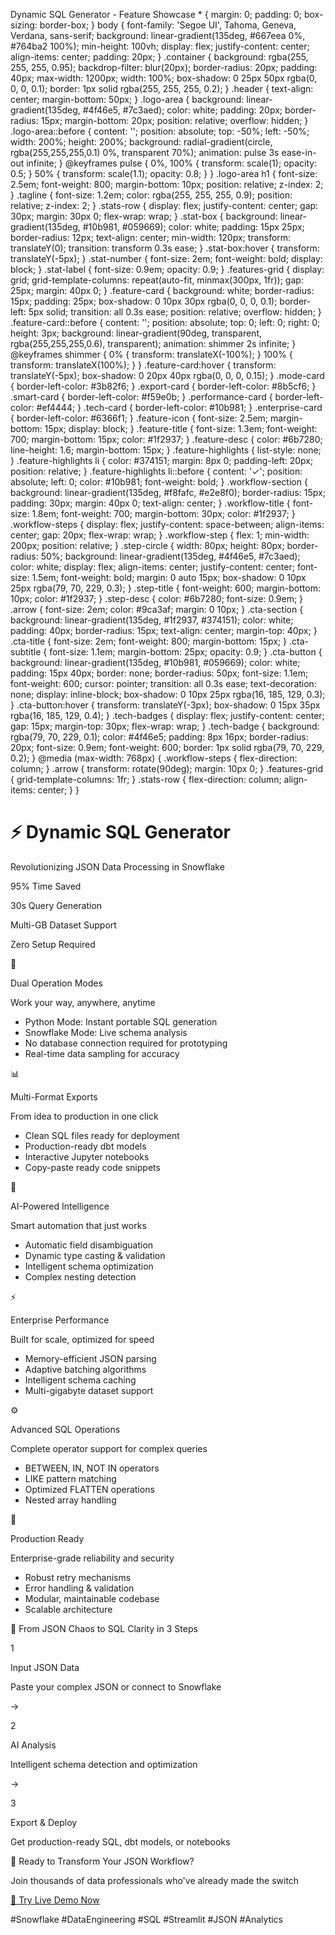  Dynamic SQL Generator - Feature Showcase \* { margin: 0; padding: 0; box-sizing: border-box; } body { font-family: 'Segoe UI', Tahoma, Geneva, Verdana, sans-serif; background: linear-gradient(135deg, #667eea 0%, #764ba2 100%); min-height: 100vh; display: flex; justify-content: center; align-items: center; padding: 20px; } .container { background: rgba(255, 255, 255, 0.95); backdrop-filter: blur(20px); border-radius: 20px; padding: 40px; max-width: 1200px; width: 100%; box-shadow: 0 25px 50px rgba(0, 0, 0, 0.1); border: 1px solid rgba(255, 255, 255, 0.2); } .header { text-align: center; margin-bottom: 50px; } .logo-area { background: linear-gradient(135deg, #4f46e5, #7c3aed); color: white; padding: 20px; border-radius: 15px; margin-bottom: 20px; position: relative; overflow: hidden; } .logo-area::before { content: ''; position: absolute; top: -50%; left: -50%; width: 200%; height: 200%; background: radial-gradient(circle, rgba(255,255,255,0.1) 0%, transparent 70%); animation: pulse 3s ease-in-out infinite; } @keyframes pulse { 0%, 100% { transform: scale(1); opacity: 0.5; } 50% { transform: scale(1.1); opacity: 0.8; } } .logo-area h1 { font-size: 2.5em; font-weight: 800; margin-bottom: 10px; position: relative; z-index: 2; } .tagline { font-size: 1.2em; color: rgba(255, 255, 255, 0.9); position: relative; z-index: 2; } .stats-row { display: flex; justify-content: center; gap: 30px; margin: 30px 0; flex-wrap: wrap; } .stat-box { background: linear-gradient(135deg, #10b981, #059669); color: white; padding: 15px 25px; border-radius: 12px; text-align: center; min-width: 120px; transform: translateY(0); transition: transform 0.3s ease; } .stat-box:hover { transform: translateY(-5px); } .stat-number { font-size: 2em; font-weight: bold; display: block; } .stat-label { font-size: 0.9em; opacity: 0.9; } .features-grid { display: grid; grid-template-columns: repeat(auto-fit, minmax(300px, 1fr)); gap: 25px; margin: 40px 0; } .feature-card { background: white; border-radius: 15px; padding: 25px; box-shadow: 0 10px 30px rgba(0, 0, 0, 0.1); border-left: 5px solid; transition: all 0.3s ease; position: relative; overflow: hidden; } .feature-card::before { content: ''; position: absolute; top: 0; left: 0; right: 0; height: 3px; background: linear-gradient(90deg, transparent, rgba(255,255,255,0.6), transparent); animation: shimmer 2s infinite; } @keyframes shimmer { 0% { transform: translateX(-100%); } 100% { transform: translateX(100%); } } .feature-card:hover { transform: translateY(-5px); box-shadow: 0 20px 40px rgba(0, 0, 0, 0.15); } .mode-card { border-left-color: #3b82f6; } .export-card { border-left-color: #8b5cf6; } .smart-card { border-left-color: #f59e0b; } .performance-card { border-left-color: #ef4444; } .tech-card { border-left-color: #10b981; } .enterprise-card { border-left-color: #6366f1; } .feature-icon { font-size: 2.5em; margin-bottom: 15px; display: block; } .feature-title { font-size: 1.3em; font-weight: 700; margin-bottom: 15px; color: #1f2937; } .feature-desc { color: #6b7280; line-height: 1.6; margin-bottom: 15px; } .feature-highlights { list-style: none; } .feature-highlights li { color: #374151; margin: 8px 0; padding-left: 20px; position: relative; } .feature-highlights li::before { content: '✓'; position: absolute; left: 0; color: #10b981; font-weight: bold; } .workflow-section { background: linear-gradient(135deg, #f8fafc, #e2e8f0); border-radius: 15px; padding: 30px; margin: 40px 0; text-align: center; } .workflow-title { font-size: 1.8em; font-weight: 700; margin-bottom: 30px; color: #1f2937; } .workflow-steps { display: flex; justify-content: space-between; align-items: center; gap: 20px; flex-wrap: wrap; } .workflow-step { flex: 1; min-width: 200px; position: relative; } .step-circle { width: 80px; height: 80px; border-radius: 50%; background: linear-gradient(135deg, #4f46e5, #7c3aed); color: white; display: flex; align-items: center; justify-content: center; font-size: 1.5em; font-weight: bold; margin: 0 auto 15px; box-shadow: 0 10px 25px rgba(79, 70, 229, 0.3); } .step-title { font-weight: 600; margin-bottom: 10px; color: #1f2937; } .step-desc { color: #6b7280; font-size: 0.9em; } .arrow { font-size: 2em; color: #9ca3af; margin: 0 10px; } .cta-section { background: linear-gradient(135deg, #1f2937, #374151); color: white; padding: 40px; border-radius: 15px; text-align: center; margin-top: 40px; } .cta-title { font-size: 2em; font-weight: 800; margin-bottom: 15px; } .cta-subtitle { font-size: 1.1em; margin-bottom: 25px; opacity: 0.9; } .cta-button { background: linear-gradient(135deg, #10b981, #059669); color: white; padding: 15px 40px; border: none; border-radius: 50px; font-size: 1.1em; font-weight: 600; cursor: pointer; transition: all 0.3s ease; text-decoration: none; display: inline-block; box-shadow: 0 10px 25px rgba(16, 185, 129, 0.3); } .cta-button:hover { transform: translateY(-3px); box-shadow: 0 15px 35px rgba(16, 185, 129, 0.4); } .tech-badges { display: flex; justify-content: center; gap: 15px; margin-top: 30px; flex-wrap: wrap; } .tech-badge { background: rgba(79, 70, 229, 0.1); color: #4f46e5; padding: 8px 16px; border-radius: 20px; font-size: 0.9em; font-weight: 600; border: 1px solid rgba(79, 70, 229, 0.2); } @media (max-width: 768px) { .workflow-steps { flex-direction: column; } .arrow { transform: rotate(90deg); margin: 10px 0; } .features-grid { grid-template-columns: 1fr; } .stats-row { flex-direction: column; align-items: center; } }

# ⚡ Dynamic SQL Generator

Revolutionizing JSON Data Processing in Snowflake

95% Time Saved

30s Query Generation

Multi-GB Dataset Support

Zero Setup Required

🐍

Dual Operation Modes

Work your way, anywhere, anytime

*   Python Mode: Instant portable SQL generation
*   Snowflake Mode: Live schema analysis
*   No database connection required for prototyping
*   Real-time data sampling for accuracy

📊

Multi-Format Exports

From idea to production in one click

*   Clean SQL files ready for deployment
*   Production-ready dbt models
*   Interactive Jupyter notebooks
*   Copy-paste ready code snippets

🧠

AI-Powered Intelligence

Smart automation that just works

*   Automatic field disambiguation
*   Dynamic type casting & validation
*   Intelligent schema optimization
*   Complex nesting detection

⚡

Enterprise Performance

Built for scale, optimized for speed

*   Memory-efficient JSON parsing
*   Adaptive batching algorithms
*   Intelligent schema caching
*   Multi-gigabyte dataset support

⚙️

Advanced SQL Operations

Complete operator support for complex queries

*   BETWEEN, IN, NOT IN operators
*   LIKE pattern matching
*   Optimized FLATTEN operations
*   Nested array handling

🚀

Production Ready

Enterprise-grade reliability and security

*   Robust retry mechanisms
*   Error handling & validation
*   Modular, maintainable codebase
*   Scalable architecture

🎯 From JSON Chaos to SQL Clarity in 3 Steps

1

Input JSON Data

Paste your complex JSON or connect to Snowflake

→

2

AI Analysis

Intelligent schema detection and optimization

→

3

Export & Deploy

Get production-ready SQL, dbt models, or notebooks

🚀 Ready to Transform Your JSON Workflow?

Join thousands of data professionals who've already made the switch

[🎯 Try Live Demo Now](https://sainath-reddie.streamlit.app/)

#Snowflake #DataEngineering #SQL #Streamlit #JSON #Analytics
